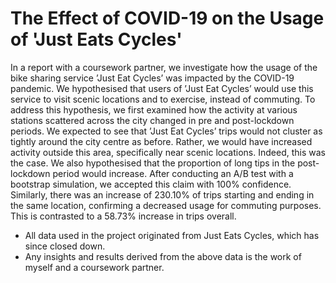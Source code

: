 # The Effect of COVID-19 on the Usage of 'Just Eats Cycles'

In a report with a coursework partner, we investigate how the usage of the bike sharing service ’Just Eat Cycles’ was impacted by the COVID-19 pandemic. We hypothesised that users of ’Just Eat Cycles’ would use this service to visit scenic locations and to exercise, instead of commuting. To address this hypothesis, we first examined how the activity at various stations scattered across the city changed in pre and post-lockdown periods. We expected to see that ’Just Eat Cycles’ trips would not cluster as tightly around the city centre as before. Rather, we would have increased activity outside this area, specifically near scenic locations. Indeed, this was the case. We also hypothesised that the proportion of long tips in the post-lockdown period would increase. After conducting an A/B test with a bootstrap simulation, we accepted this claim with 100% confidence. Similarly, there was an increase of 230.10% of trips starting and ending in the same location, confirming a decreased usage for commuting purposes. This is contrasted to a 58.73% increase in trips overall. 

- All data used in the project originated from Just Eats Cycles, which has since closed down.
- Any insights and results derived from the above data is the work of myself and a coursework partner.
